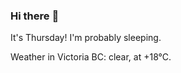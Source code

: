 ### Hi there :wave:

It's Thursday! I'm probably sleeping.

Weather in Victoria BC: clear, at +18°C.

